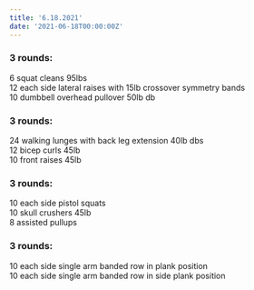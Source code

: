 ```yaml
---
title: '6.18.2021'
date: '2021-06-18T00:00:00Z'
---
```


### 3 rounds:  
6 squat cleans 95lbs            
12 each side lateral raises with 15lb crossover symmetry bands       
10 dumbbell overhead pullover 50lb db               
  
### 3 rounds:  
24 walking lunges with back leg extension 40lb dbs                  
12 bicep curls 45lb          
10 front raises 45lb     

### 3 rounds:  
10 each side pistol squats       
10 skull crushers 45lb       
8 assisted pullups        

### 3 rounds:  
10 each side single arm banded row in plank position          
10 each side single arm banded row in side plank position                 
